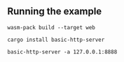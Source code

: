 ## Running the example

`wasm-pack build --target web`

`cargo install basic-http-server`

`basic-http-server -a 127.0.0.1:8888`

